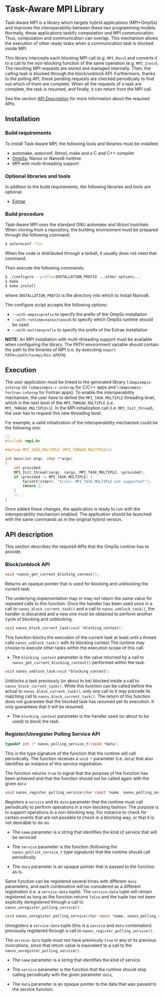 # Task-Aware MPI Library

Task-Aware MPI is a library which targets hybrid applications (MPI+OmpSs) and
improves the interoperability between these two programming models. Normally,
these applications taskify computation and MPI communication. Thus, computation
and communication can overlap. This mechanism allows the execution of other ready
tasks when a communication task is blocked inside MPI.

This library intercepts each blocking MPI call (e.g. `MPI_Recv`) and converts
it to a call to the non-blocking function of the same operation (e.g. `MPI_Irecv`).
The resulting MPI requests are stored and managed internally. Then, the calling
task is blocked through the block/unblock API. Furthermore, thanks to the polling API,
these pending requests are checked periodically to find out which of them are
complete. When all the requests of a task are complete, the task is resumed,
and finally, it can return from the MPI call.

See the section [API Description](#api-description) for more information about the
required APIs.

## Installation
### Build requirements

To install Task-Aware MPI, the following tools and libraries must be installed:

+ automake, autoconf, libtool, make and a C and C++ compiler
+ [OmpSs](https://pm.bsc.es): Nanox or Nanos6 runtime
+ MPI with multi-threading support

### Optional libraries and tools

In addition to the build requirements, the following libraries and tools are optional:

+ [Extrae](https://tools.bsc.es/extrae)

### Build procedure

Task-Aware MPI uses the standard GNU automake and libtool toolchain.
When cloning from a repository, the building environment must be prepared through the following command:

```sh
$ autoreconf -fiv
```

When the code is distributed through a tarball, it usually does not need that command.

Then execute the following commands:

```sh
$ ./configure --prefix=INSTALLATION_PREFIX ...other options...
$ make
$ make install
```

where `INSTALLATION_PREFIX` is the directory into which to install Nanos6.

The configure script accepts the following options:

+ `--with-ompss=prefix` to specify the prefix of the OmpSs installation
+ `--with-runtime=nanox|nanos6` to specify which OmpSs runtime should be used
+ `--with-extrae=prefix` to specify the prefix of the Extrae installation

**NOTE:** An MPI installation with multi-threading support must be available when
configuring the library. The PATH environment variable should contain the path to
the binaries of MPI (i.e. by executing `export PATH=/path/to/mpi/bin:$PATH`).

## Execution

The user application must be linked to the generated library `libmpiompss-interop` (or
`libmpiompss-c-interop` for C/C++ apps and `libmpiompss-fortran-interop` for Fortran apps).
To enable the interoperability mechanism, the user have to define the `MPI_TASK_MULTIPLE`
threading level, which is the next level of the `MPI_THREAD_MULTIPLE` (i.e. `MPI_THREAD_MULTIPLE+1`).
In the MPI initialization call (i.e. `MPI_Init_thread`), the user has to request this
new threading level.

For example, a valid initialization of the interoperability mechanism could be the following one:
```c
//...
#include <mpi.h>

#define MPI_TASK_MULTIPLE (MPI_THREAD_MULTIPLE+1)

int main(int argc, char **argv)
{
	int provided;
	MPI_Init_thread(&argc, &argv, MPI_TASK_MULTIPLE, &provided);
	if (provided != MPI_TASK_MULTIPLE) {
		fprintf(stderr, "Error: MPI_TASK_MULTIPLE not supported!");
		return 1;
	}
	//...
}
```

Once added these changes, the application is ready to run with the interoperability
mechanism enabled. The application should be launched with the same commands as in
the original hybrid version.

## API description

This section describes the required APIs that the OmpSs runtime has to provide.

### Block/unblock API

```c
void *nanos_get_current_blocking_context();
```
Returns an opaque pointer that is used for blocking and unblocking the current
task.

The underlying implementation may or may not return the same value for repeated
calls to this function. Once the handler has been used once in a call to
`nanos_block_current_task()` and a call to `nanos_unblock_task()`, the handler
is discarded and a new one must be obtained to perform another cycle of
blocking and unblocking.


```c
void nanos_block_current_task(void *blocking_context);
```
This function blocks the execution of the current task at least until a thread
calls `nanos_unblock_task()` with its blocking context The runtime may choose
to execute other tasks within the execution scope of this call.

* The `blocking_context` parameter is the value returned by a call to
`nanos_get_current_blocking_context()` performed within the task.


```c
void nanos_unblock_task(void *blocking_context);
```
Unblocks a task previously (or about to be) blocked inside a call to
`nanos_block_current_task()`.  While this function can be called before the
actual to `nanos_block_current_task()`, only one call to it may precede its
matching call to `nanos_block_current_task()`.  The return of this function
does not guarantee that the blocked task has resumed yet its execution. It only
guarantees that it will be resumed.

* The `blocking_context` parameter is the handler used (or about to be used) to
block the task.


### Register/Unregister Polling Service API

```c
typedef int (* nanos_polling_service_t)(void *data);
```
This is the type signature of the function that the runtime will call
periodically. The function receives a `void *` parameter (i.e. `data`) that
also identifies an instance of this service registration.

The function returns `true` to signal that the purpose of the function has been
achieved and that the function should not be called again with the given `data`


```c
void nanos_register_polling_service(char const *name, nanos_polling_service_t service, void *data);
```

Registers a `service` and its `data` parameter that the runtime must call
periodically to perform operations in a non-blocking fashion.  The  purpose is
to support operations in a non-blocking way. For instance to check for certain
events that are not possible to check in a blocking way, or that it is not
desirable to do so.

* The `name` parameter is a string that identifies the kind of service that will
be serviced

* The `service` parameter is the function (following the
`nanos_pollint_service_t` type signature) that the runtime should call
periodically

* The `data` parameter is an opaque pointer that is passed to the function as is.

Same function can be registered several times with different `data` parameters,
and each combination will be considered as a different registration (i.e. a
`service-data` tuple).  The `service-data` tuple will remain registered as long
as the function returns `false` and the tuple has not been explicitly
deregistered through a call to `nanos_unregister_polling_service()`.


```c
void nanos_unregister_polling_service(char const *name, nanos_polling_service_t service, void *data);
```
Unregisters a `service-data` tuple (this is a `service` and `data` combination)
previously registered  through a call to `nanos_register_polling_service()`.

The `service-data` tuple must not have previously `true` in any of its previous
invocations, since that return value is equivalent to a call to the
`nanos_unregister_polling_service()`.

* The `name` parameter is a string that identifies the kind of service.

* The `service` parameter is the function that the runtime should stop calling periodically
with the given parameter `data`,

* The `data` parameter is an opaque pointer to the data that was passed to the service
function.

